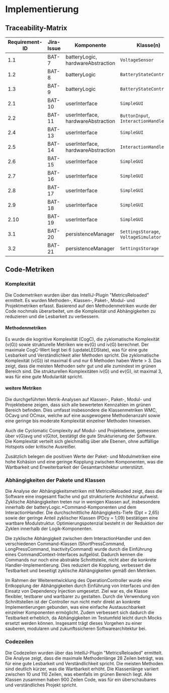 # Implementierung

## Traceability-Matrix

| Requirement-ID | Jira-Issue | Komponente                         | Klasse(n)                             | Schnittstelle(n)                | Testfall(e) |
|----------------|------------|------------------------------------|---------------------------------------|---------------------------------|-------------|
| 1.1            | BAT-7      | batteryLogic, hardwareAbstraction  | `VoltageSensor`                       | readVoltage()                   | BB1         |
| 1.2            | BAT-8      | batteryLogic                       | `BatteryStateController`              | calculateStateOfCharge()        | UT3         |
| 1.3            | BAT-9      | batteryLogic                       | `BatteryStateController`              | getDisplayState()               | UX1         |
| 2.1            | BAT-10     | userInterface                      | `SimpleGUI`                           | getDisplayState()               | BB2         |
| 2.2            | BAT-11     | userInterface, hardwareAbstraction | `ButtonInput`, `InteractionHandler`   | ButtonInput()                   | BB4         |
| 2.4            | BAT-13     | userInterface                      | `SimpleGUI`                           |                                 |             |
| 2.5            | BAT-14     | userInterface, hardwareAbstraction | `InteractionHandler`                  | setState()                      | BB3         |
| 2.6            | BAT-15     | userInterface                      | `SimpleGUI`                           |                                 | UX3         |
| 2.7            | BAT-16     | userInterface                      | `SimpleGUI`                           |                                 | UX2         |
| 2.8            | BAT-17     | userInterface                      | `SimpleGUI`                           |                                 |             |
| 2.9            | BAT-18     | userInterface                      | `SimpleGUI`                           |                                 | UX4         |
| 2.10           | BAT-19     | userInterface                      | `SimpleGUI`                           | getDisplayState()               | BB5         |
| 3.1            | BAT-20     | persistenceManager                 | `SettingsStorage`, `VoltageSimulator` | calculateStateOfCharge()        | UT1, UT2    |
| 3.2            | BAT-21     | persistenceManager                 | `SettingsStorage`                     | readCalibVoltageToSoCFromDisc() |             |


## Code-Metriken

### Komplexität

Die Codemetriken wurden über das IntelliJ-Plugin "MetricsReloaded" ermittelt. Es wurden Methoden-, Klassen-, Paket-,
Modul- und Projektmetriken erfasst. Basierend auf den Methodenmetriken wurde der Code nochmals überarbeitet, um die
Komplexität und Abhängigkeiten zu reduzieren und die Lesbarkeit zu verbessern.

#### Methodenmetriken

Es wurde die kognitive Komplexität (CogC), die zyklomatische Komplexität (v(G)) sowie strukturelle Metriken wie ev(G)
und iv(G) berechnet. Der maximale CogC-Wert liegt bei 6 (updateLEDState), was für eine gute Lesbarkeit und
Verständlichkeit aller Methoden spricht. Die zyklomatische Komplexität (v(G)) ist maximal 6 und nur 6 Methoden haben
Werte > 3. Das zeigt, dass die meisten Methoden sehr gut und alle zumindest im grünen Bereich sind. Die strukturellen
Komplexitäten iv(G) und ev(G), ist maximal 3, was für eine gute Modularität spricht.

#### weitere Metriken

Die durchgeführten Metrik-Analysen auf Klassen-, Paket-, Modul- und Projektebene zeigen, dass sich alle bewerteten
Kennzahlen im grünen Bereich befinden. Dies umfasst insbesondere die Klassenmetriken WMC, OCavg und OCmax, welche auf
eine ausgewogene Methodenanzahl sowie eine geringe bis moderate Komplexität einzelner Methoden hinweisen.

Auch die Cyclomatic Complexity auf Modul- und Projektebene, gemessen über v(G)avg und v(G)tot, bestätigt die gute
Strukturierung der Software. Die Komplexität verteilt sich gleichmäßig über alle Ebenen, ohne auffällige Hotspots oder
kritische Ausreißer.

Zusätzlich belegen die positiven Werte der Paket- und Modulmetriken eine hohe Kohäsion und eine geringe Kopplung
zwischen Komponenten, was die Wartbarkeit und Erweiterbarkeit der Gesamtarchitektur unterstützt.

### Abhängigkeiten der Pakete und Klassen

Die Analyse der Abhängigkeitsmetriken mit MetricsReloaded zeigt, dass die Software eine insgesamt flache und gut
strukturierte Architektur aufweist. Zyklische Abhängigkeiten treten nur in wenigen Klassen auf, insbesondere innerhalb
der batteryLogic.*Command-Komponenten und dem InteractionHandler. Die durchschnittliche Abhängigkeits-Tiefe (Dpt = 2,65)
sowie der geringe Anteil zyklischer Klassen (PDcy = 1,09) bestätigen eine wartbare Modulstruktur. Optimierungspotenzial
besteht in der Reduktion der Zyklen innerhalb der Logik-Komponenten.

Die zyklische Abhängigkeit zwischen dem InteractionHandler und den verschiedenen Command-Klassen (ShortPressCommand,
LongPressCommand, InactivityCommand) wurde durch die Einführung eines CommandContext-Interfaces aufgelöst. Dadurch
kennen die Commands nur noch eine abstrakte Schnittstelle, nicht aber die konkrete Handler-Implementierung. Dies
reduziert die Kopplung, verbessert die Testbarkeit und beseitigt zyklische Abhängigkeiten gemäß den Metriken.

Im Rahmen der Weiterentwicklung des OperationController wurde eine Entkopplung der Abhängigkeiten durch Einführung von
Interfaces und den Einsatz von Dependency Injection umgesetzt. Ziel war es, die Klasse flexibler, testbarer und
wartbarer zu gestalten. Durch die Verwendung von Schnittstellen ist der Controller nun nicht mehr direkt an konkrete
Implementierungen gebunden, was eine einfache Austauschbarkeit einzelner Komponenten ermöglicht. Zudem verbessert sich
dadurch die Testbarkeit erheblich, da Abhängigkeiten im Testumfeld leicht durch Mocks ersetzt werden können. Insgesamt
trägt dieses Vorgehen zu einer sauberen, modularen und zukunftssicheren Softwarearchitektur bei.

### Codezeilen

Die Codezeilen wurden über das IntelliJ-Plugin "MetricsReloaded" ermittelt. Die Analyse zeigt, dass die maximale
Methodenlänge 28 Zeilen beträgt, was für eine gute Lesbarkeit und Verständlichkeit spricht. Die meisten Methoden sind
deutlich kürzer, was die Wartbarkeit erhöht. Die Klassenlänge variiert zwischen 10 und 110 Zeilen, was
ebenfalls im grünen Bereich liegt. Alle Klassen zusammen haben 900 Zeilen Code, was für ein überschaubares und
verständliches Projekt spricht.